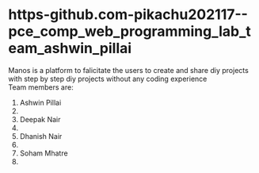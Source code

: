 # https-github.com-pikachu202117--pce_comp_web_programming_lab_team_ashwin_pillai
Manos is a platform to falicitate the users to create and share diy projects with step by step diy projects without any coding experience<br>
Team members are:
<ol>
  <li>Ashwin Pillai<li>
    <li>Deepak Nair<li>
      <li>Dhanish Nair<li>
        <li>Soham Mhatre<li>
<ol>
